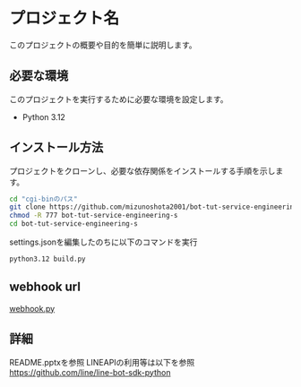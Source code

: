 # プロジェクト名

このプロジェクトの概要や目的を簡単に説明します。

## 必要な環境

このプロジェクトを実行するために必要な環境を設定します。

- Python 3.12

## インストール方法

プロジェクトをクローンし、必要な依存関係をインストールする手順を示します。

```bash
cd "cgi-binのパス"
git clone https://github.com/mizunoshota2001/bot-tut-service-engineering-s.git
chmod -R 777 bot-tut-service-engineering-s
cd bot-tut-service-engineering-s
```
settings.jsonを編集したのちに以下のコマンドを実行
```bash
python3.12 build.py
```

## webhook url
[webhook.py](https://www.48v.me/~%E3%81%82%E3%81%AA%E3%81%9F/cgi-bin/bot-tut-service-engineering-s/webhook.py)

## 詳細

README.pptxを参照
LINEAPIの利用等は以下を参照
https://github.com/line/line-bot-sdk-python
